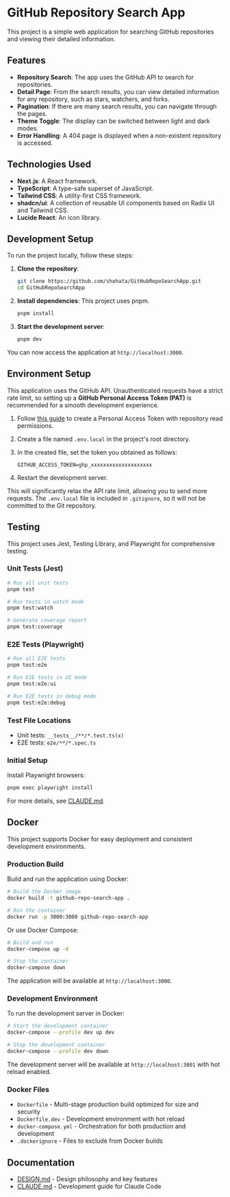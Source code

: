 # GitHub Repository Search App

This project is a simple web application for searching GitHub repositories and viewing their detailed information.

## Features

- **Repository Search**: The app uses the GitHub API to search for repositories.
- **Detail Page**: From the search results, you can view detailed information for any repository, such as stars, watchers, and forks.
- **Pagination**: If there are many search results, you can navigate through the pages.
- **Theme Toggle**: The display can be switched between light and dark modes.
- **Error Handling**: A 404 page is displayed when a non-existent repository is accessed.

## Technologies Used

- **Next.js**: A React framework.
- **TypeScript**: A type-safe superset of JavaScript.
- **Tailwind CSS**: A utility-first CSS framework.
- **shadcn/ui**: A collection of reusable UI components based on Radix UI and Tailwind CSS.
- **Lucide React**: An icon library.

## Development Setup

To run the project locally, follow these steps:

1.  **Clone the repository**:

    ```bash
    git clone https://github.com/shohata/GitHubRepoSearchApp.git
    cd GitHubRepoSearchApp
    ```

2.  **Install dependencies**:
    This project uses pnpm.

    ```bash
    pnpm install
    ```

3.  **Start the development server**:

    ```bash
    pnpm dev
    ```

You can now access the application at `http://localhost:3000`.

## Environment Setup

This application uses the GitHub API. Unauthenticated requests have a strict rate limit, so setting up a **GitHub Personal Access Token (PAT)** is recommended for a smooth development experience.

1.  Follow [this guide](https://docs.github.com/en/authentication/keeping-your-account-and-data-secure/managing-your-personal-access-tokens) to create a Personal Access Token with repository read permissions.
2.  Create a file named `.env.local` in the project's root directory.
3.  In the created file, set the token you obtained as follows:

    ```
    GITHUB_ACCESS_TOKEN=ghp_xxxxxxxxxxxxxxxxxxxx
    ```

4.  Restart the development server.

This will significantly relax the API rate limit, allowing you to send more requests. The `.env.local` file is included in `.gitignore`, so it will not be committed to the Git repository.

## Testing

This project uses Jest, Testing Library, and Playwright for comprehensive testing.

### Unit Tests (Jest)

```bash
# Run all unit tests
pnpm test

# Run tests in watch mode
pnpm test:watch

# Generate coverage report
pnpm test:coverage
```

### E2E Tests (Playwright)

```bash
# Run all E2E tests
pnpm test:e2e

# Run E2E tests in UI mode
pnpm test:e2e:ui

# Run E2E tests in debug mode
pnpm test:e2e:debug
```

### Test File Locations

- Unit tests: `__tests__/**/*.test.ts(x)`
- E2E tests: `e2e/**/*.spec.ts`

### Initial Setup

Install Playwright browsers:

```bash
pnpm exec playwright install
```

For more details, see [CLAUDE.md](CLAUDE.md).

## Docker

This project supports Docker for easy deployment and consistent development environments.

### Production Build

Build and run the application using Docker:

```bash
# Build the Docker image
docker build -t github-repo-search-app .

# Run the container
docker run -p 3000:3000 github-repo-search-app
```

Or use Docker Compose:

```bash
# Build and run
docker-compose up -d

# Stop the container
docker-compose down
```

The application will be available at `http://localhost:3000`.

### Development Environment

To run the development server in Docker:

```bash
# Start the development container
docker-compose --profile dev up dev

# Stop the development container
docker-compose --profile dev down
```

The development server will be available at `http://localhost:3001` with hot reload enabled.

### Docker Files

- `Dockerfile` - Multi-stage production build optimized for size and security
- `Dockerfile.dev` - Development environment with hot reload
- `docker-compose.yml` - Orchestration for both production and development
- `.dockerignore` - Files to exclude from Docker builds

## Documentation

- [DESIGN.md](DESIGN.md) - Design philosophy and key features
- [CLAUDE.md](CLAUDE.md) - Development guide for Claude Code
